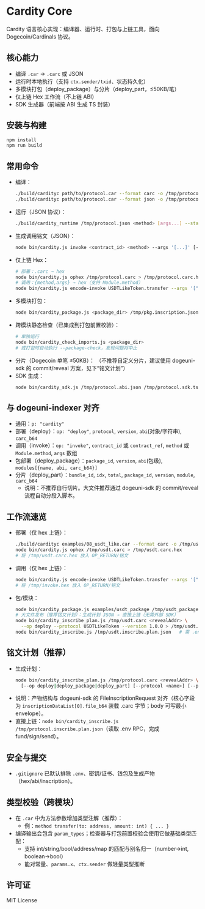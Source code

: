# Cardity Core

Cardity 语言核心实现：编译器、运行时、打包与上链工具，面向 Dogecoin/Cardinals 协议。

## 核心能力
- 编译 `.car` → `.carc` 或 JSON
- 运行时本地执行（支持 `ctx.sender/txid`、状态持久化）
- 多模块打包（deploy_package）与分片（deploy_part，≤50KB/笔）
- 仅上链 Hex 工作流（不上链 ABI）
- SDK 生成器（前端按 ABI 生成 TS 封装）

## 安装与构建
```bash
npm install
npm run build
```

## 常用命令
- 编译：
  ```bash
  ./build/cardityc path/to/protocol.car --format carc -o /tmp/protocol.carc
  ./build/cardityc path/to/protocol.car --format json -o /tmp/protocol.json
  ```
- 运行（JSON 协议）：
  ```bash
  ./build/cardity_runtime /tmp/protocol.json <method> [args...] --state /tmp/state.json --sender D...
  ```
- 生成调用铭文（JSON）：
  ```bash
  node bin/cardity.js invoke <contract_id> <method> --args '[...]' [--module Name]
  ```
- 仅上链 Hex：
  ```bash
  # 部署：.carc → hex
  node bin/cardity.js ophex /tmp/protocol.carc > /tmp/protocol.carc.hex
  # 调用：{method,args} → hex（支持 Module.method）
  node bin/cardity.js encode-invoke USDTLikeToken.transfer --args '["D...",5000]' > /tmp/invoke.hex
  ```
- 多模块打包：
  ```bash
  node bin/cardity_package.js <package_dir> /tmp/pkg.inscription.json
  ```
- 跨模块静态检查（已集成到打包前置校验）：
  ```bash
  # 单独运行
  node bin/cardity_check_imports.js <package_dir>
  # 或打包时自动执行 --package-check，发现问题将中止
  ```
- 分片（Dogecoin 单笔 ≤50KB）：
  （不推荐自定义分片，建议使用 dogeuni-sdk 的 commit/reveal 方案，见下“铭文计划”）
- SDK 生成：
  ```bash
  node bin/cardity_sdk.js /tmp/protocol.abi.json /tmp/protocol.sdk.ts
  ```

## 与 dogeuni-indexer 对齐
- 通用：`p: "cardity"`
- 部署（deploy）：`op: "deploy"`, `protocol`, `version`, `abi`(对象/字符串), `carc_b64`
- 调用（invoke）：`op: "invoke"`, `contract_id` 或 `contract_ref`, `method` 或 `Module.method`, `args` 数组
- 包部署（deploy_package）：`package_id`, `version`, `abi`(包级), `modules[{name, abi, carc_b64}]`
- 分片（deploy_part）：`bundle_id`, `idx`, `total`, `package_id`, `version`, `module`, `carc_b64`
  - 说明：不推荐自行切片。大文件推荐通过 dogeuni-sdk 的 commit/reveal 流程自动分段入脚本。

## 工作流速览
- 部署（仅 hex 上链）：
  ```bash
  ./build/cardityc examples/08_usdt_like.car --format carc -o /tmp/usdt.carc
  node bin/cardity.js ophex /tmp/usdt.carc > /tmp/usdt.carc.hex
  # 将 /tmp/usdt.carc.hex 放入 OP_RETURN/铭文
  ```
- 调用（仅 hex 上链）：
  ```bash
  node bin/cardity.js encode-invoke USDTLikeToken.transfer --args '["D...",5000]' > /tmp/invoke.hex
  # 将 /tmp/invoke.hex 放入 OP_RETURN/铭文
  ```
- 包/模块：
  ```bash
  node bin/cardity_package.js examples/usdt_package /tmp/usdt_package.inscription.json
  # 大文件发布（推荐铭文计划）：生成计划 JSON → 直接上链（无需外部 SDK）
  node bin/cardity_inscribe_plan.js /tmp/usdt.carc <revealAddr> \
    --op deploy --protocol USDTLikeToken --version 1.0.0 > /tmp/usdt.inscribe.plan.json
  node bin/cardity_inscribe.js /tmp/usdt.inscribe.plan.json   # 需 .env RPC
  ```

## 铭文计划（推荐）
- 生成计划：
  ```bash
  node bin/cardity_inscribe_plan.js /tmp/protocol.carc <revealAddr> \
    [--op deploy|deploy_package|deploy_part] [--protocol <name>] [--package-id <id>] [--module <name>] [--version <v>] > /tmp/protocol.inscribe.plan.json
  ```
- 说明：产物结构与 dogeuni-sdk 的 FileInscriptionRequest 对齐（核心字段为 `inscriptionDataList[0].file_b64` 装载 .carc 字节；body 可写最小 envelope）。
- 直接上链：`node bin/cardity_inscribe.js /tmp/protocol.inscribe.plan.json`（读取 .env RPC，完成 fund/sign/send）。

## 安全与提交
- `.gitignore` 已默认排除 `.env`、密钥/证书、钱包及生成产物（hex/abi/inscription）。

## 类型校验（跨模块）
- 在 `.car` 中为方法参数增加类型注解（推荐）：
  - 例：`method transfer(to: address, amount: int) { ... }`
- 编译输出会包含 `param_types`；检查器与打包前置校验会使用它做基础类型匹配：
  - 支持 int/string/bool/address/map 的匹配与别名归一（number→int, boolean→bool）
  - 能对常量、`params.x`、`ctx.sender` 做轻量类型推断

## 许可证
MIT License

